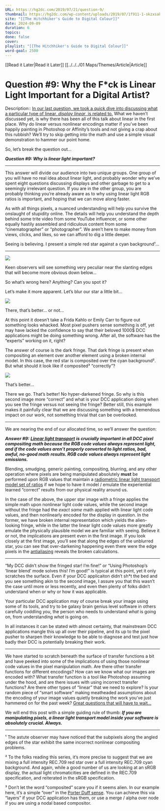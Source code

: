 ```yaml
---
URL: https://hg2dc.com/2019/07/21/question-9/
thumbnail: https://hg2dc.com/wp-content/uploads/2019/07/1f911-1-skzxsakx8-7yv7zhufxog.png
site: "[[The Hitchhiker's Guide to Digital Colour]]"
date: 2024-09-09
duration: 6
topics: 
done: false
cover: 
playlist: "[[The Hitchhiker's Guide to Digital Colour]]"
word-goal: 2500
---
```

[[Read it Later|Read it Later]] [[../../../01 Maps/Themes/Article|Article]] 
# Question #9: Why the F*ck is Linear Light Important for a Digital Artist?

Description:: [In our last question, we took a quick dive into discussing what a particular type of linear, *display linear*, is related to.](https://hg2dc.com/question-8/) What we haven’t discussed yet, is why there has been all of this talk about linear in the first place. Why do linear versus nonlinear encodings matter if you’ve been happily painting in Photoshop or Affinity’s tools and not giving a crap about this rubbish? We’ll try to skip getting into the math and use a simple visual demonstration to hammer our point home.

So, let’s break the question out…

***Question #9: Why is linear light important?***

---

This answer will divide our audience into two unique groups. One group of you will have no real idea about linear light, and probably wonder why we’ve spent eight questions discussing displays and other garbage to get to a seemingly irrelevant question. If you are in the other group, you are probably thinking you’re already aware as to why using linear light RGB ratios is important, and hoping that we can move along faster.

As with all things pixels, a nuanced understanding will help you survive the onslaught of stupidity online. The details will help you understand the depth behind some trite video from some YouTube influencer, or some other equally hastily assembled and ridiculous content from some “cinematographer” or “photographer”. We aren’t here to make money from views, clicks, and likes, so we can afford to dig a little deeper.

Seeing is believing. I present a simple red star against a cyan background¹…

---

![](https://hg2dc.com/wp-content/uploads/2019/07/7ddfb-1w8euq4rpume8zb7-61qytg.png)

Keen observers will see something very peculiar near the slanting edges that will become more obvious down below…

So what’s wrong here? Anything? Can you spot it?

Let’s make it more apparent. Let’s blur our star a little bit…

![](https://hg2dc.com/wp-content/uploads/2019/07/1f911-1-skzxsakx8-7yv7zhufxog.png)

There, that’s better… or not…

At this point it doesn’t take a Frida Kahlo or Emily Carr to figure out something looks whacked. Most pixel pushers sense something is off, yet may have lacked the confidence to say that their beloved 1000$ DCC applications might be doing something wrong. After all, the software has the “experts” working on it, right?

The answer of course is the dark fringe. That dark fringe is present when compositing an element over another element using a broken internal model. In this case, the red star is composited over the cyan background². But what should it look like if composited³ “correctly”?

![](https://hg2dc.com/wp-content/uploads/2019/07/611cb-1_lmrsei1e8vzl5iqahnsbq.png)

That’s better…

There we go. That’s better! No hyper-darkened fringe. So why is this second image more “correct” and what is your DCC application doing when you see the fringe versus not seeing the fringe? Better still, this example makes it painfully clear that we are discussing something with a tremendous impact on our work, not something trivial that can be overlooked.

---

We are nearing the end of our allocated time, so we’ll answer the question:

***Answer #9:*** [***Linear light transport***](https://en.wikipedia.org/wiki/Linear_transport_theory) ***is crucially important in all DCC pixel compositing math because the RGB code values always represent light, and if the code values aren’t properly converted to light ratios, bad, awful, no-good math*** ***results. RGB code values always represent light emissions.***

Blending, smudging, generic painting, compositing, blurring, and any other operation where pixels are being manipulated absolutely **must** be performed upon RGB values that maintain a [radiometric linear light transport model set of ratios](http://cie.co.at/eilvterm/17-21-038) if we hope to have it model / emulate the experiential learned “correct” results from our physical reality around us.

In the case of the above, the upper star image with a fringe applies the simple math upon nonlinear light code values, while the second image without the fringe had the *exact same* math applied with linear light code values, and then nonlinearly encoded for the display in question. In the former, we have broken internal representation which yields the alien-looking fringe, while in the latter the linear light code values more greatly emulate the physically plausible model we are familiar with seeing. Believe it or not, the implications are present even in the first image. If you look closely at the first image, you’ll see that along the edges of the unblurred star, you can see that over-darkening happening even there were the edge pixels in the [antialiasing](https://en.wikipedia.org/wiki/Spatial_anti-aliasing) reveals the broken calculations.

---

“My DCC didn’t show the fringed star! I’m fine!” or “Using Photoshop’s ‘linear blend’ mode solves this! I’m good!” is typical at this point, yet it only scratches the surface. Even if your DCC applicaiton didn’t sh\*t the bed and you see something akin to the second image, I assure you that this wasn’t the case until more or less recently, and even then plenty of folks didn’t understand when or why or how it was applicable.

Your particular DCC application may of course break your image using some of its tools, and try to be galaxy brain genius level software in others carefully coddling *you*, the person who needs to understand *what* is going on, from understanding *what* is going on.

In all instances it can be stated with almost certainty, that mainstream DCC applications mangle this up all over their pipeline, and its up to the pixel pusher to sharpen their knowledge to be able to diagnose and test just how badly their DCC is potentially breaking their work.

---

We have started to scratch beneath the surface of transfer functions a bit and have peeked into some of the implications of using those nonlinear code values in the pixel manipulation math. Are there other transfer functions for different encodings? How can we know what our images are encoded with? What transfer function is a tool like Photoshop assuming under the hood, and are there issues with using incorrect transfer functions? Are there other types of “linear” that we need to explore? Is your random piece of “smart software” making meatheaded assumptions about the encoding of your image values quietly breaking the work you’ve just hammered on for the past week? [Great questions that will have to wait…](https://hg2dc.com/question-10/)

We will end this post with a simple guiding rule of thumb: ***If you are manipulating pixels, a linear light transport model inside your software is absolutely crucial. Always.***

---

¹ The astute observer may have noticed that the subpixels along the angled edges of the star exhibit the same incorrect nonlinear compositing problems.

² To the folks reading this series, it’s more precise to suggest that we are mixing a full intensity REC.709 red star over a full intensity REC.709 cyan background. And again, while a good number of us are looking at an sRGB display, the actual light chromaticities are defined in the REC.709 specification, and reiterated in the sRGB specification.

³ Don’t let the word “composited” scare you if it seems alien. In our example here, it’s a simple “over” in the [Porter Duff sense](https://keithp.com/~keithp/porterduff/p253-porter.pdf). You can achieve this via “layers” if your DCC application has them, or use a merge / alpha over node if you are using a nodal based compositor.

